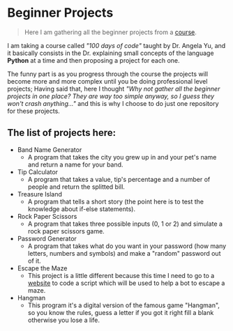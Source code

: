 # Beginner Projects

> Here I am gathering all the beginner projects from a [course](https://www.udemy.com/course/100-days-of-code/).

I am taking a course called _"100 days of code"_ taught by Dr. Angela Yu, and it basically consists in the Dr. explaining small concepts of the language **Python** at a time and then proposing a project for each one.

The funny part is as you progress through the course the projects will become more and more complex until you be doing professional level projects; Having said that, here I thought _"Why not gather all the beginner projects in one place? They are way too simple anyway, so I guess they won't crash anything..."_  and this is why I choose to do just one repository for these projects.

## The list of projects here:
- Band Name Generator
    - A program that takes the city you grew up in and your pet's name and return a name for your band.
- Tip Calculator
    - A program that takes a value, tip's percentage and a number of people and return the splitted bill.
- Treasure Island
    - A program that tells a short story (the point here is to test the knowledge about if-else statements).
- Rock Paper Scissors
    - A program that takes three possible inputs (0, 1 or 2) and simulate a rock paper scissors game.
- Password Generator
    - A program that takes what do you want in your password (how many letters, numbers and symbols) and make a "random" password out of it.
- Escape the Maze
    - This project is a little different because this time I need to go to a [website](https://reeborg.ca/reeborg.html?lang=en&mode=python&menu=worlds%2Fmenus%2Freeborg_intro_en.json&name=Maze&url=worlds%2Ftutorial_en%2Fmaze1.json) to code a script which will be used to help a bot to escape a maze.
- Hangman
    - This program it's a digital version of the famous game "Hangman", so you know the rules, guess a letter if you got it right fill a blank otherwise you lose a life.
